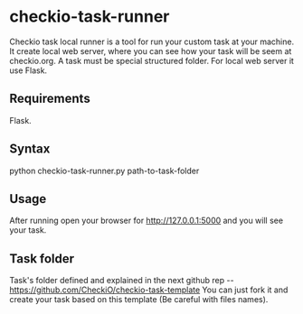 checkio-task-runner
===================

Checkio task local runner is a tool for run your custom task at your machine.
It create local web server, where you can see how your task will be seem at checkio.org.
A task must be special structured folder. For local web server it use Flask.

Requirements
------------

Flask.

Syntax
------

python checkio-task-runner.py path-to-task-folder

Usage
-----

After running open your browser for http://127.0.0.1:5000 and you will see your task.

Task folder
-----------

Task's folder defined and explained in the next github rep -- https://github.com/CheckiO/checkio-task-template
You can just fork it and create your task based on this template (Be careful with files names).
